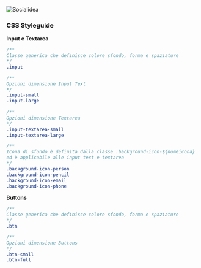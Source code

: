 ![Socialidea](https://ci6.googleusercontent.com/proxy/Zwvr1XtOocknEduDtlAInwkazzn2Pe5uchzfumInJ3smyizCngmaQGHNTyTTQ6ZRH8aV8H-IfKAOK4IFGnv6gVXoHVmG6EtkI0P2H-uEAoZQxGYP2TN0R0ApM9lUBYLV7srquo_ahq9cXh0Fjf5vsBQkdsfgLmZ4Ef9NQTpxhfabj-ML-4SnZH0yeMODvkQZDgx_JLQkSw0YttnNWw=s0-d-e1-ft#https://docs.google.com/uc?export=download&id=1UybkEUDHBdeDVlIee3awyIr9MFMjshqn&revid=0B3U_2TfbQiBEMkZQNkZiYlJmZHdOZFRnTzA4OURCeGI4c0ZRPQ "Socialdiea")


### CSS Styleguide
**Input e Textarea**
```css
/**
Classe generica che definisce colore sfondo, forma e spaziature
*/
.input

/**
Opzioni dimensione Input Text
*/
.input-small 
.input-large
                       
/**
Opzioni dimensione Textarea
*/                     
.input-textarea-small
.input-textarea-large 

/**
Icona di sfondo è definita dalla classe .background-icon-${nomeicona}
ed è applicabile alle input text e textarea
*/
.background-icon-person
.background-icon-pencil
.background-icon-email
.background-icon-phone
````

**Buttons**
```css
/**
Classe generica che definisce colore sfondo, forma e spaziature
*/
.btn

/**
Opzioni dimensione Buttons
*/ 
.btn-small
.btn-full 
```